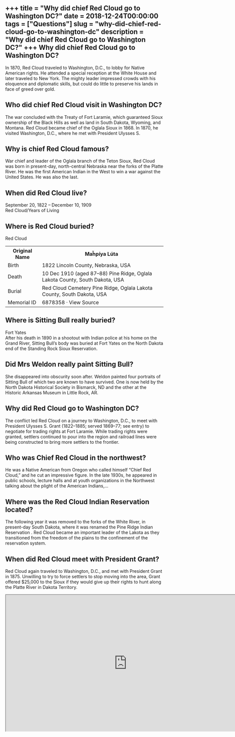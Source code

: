 +++
title = "Why did chief Red Cloud go to Washington DC?"
date = 2018-12-24T00:00:00
tags = ["Questions"]
slug = "why-did-chief-red-cloud-go-to-washington-dc"
description = "Why did chief Red Cloud go to Washington DC?"
+++
Why did chief Red Cloud go to Washington DC?
--------------------------------------------

In 1870, Red Cloud traveled to Washington, D.C., to lobby for Native American rights. He attended a special reception at the White House and later traveled to New York. The mighty leader impressed crowds with his eloquence and diplomatic skills, but could do little to preserve his lands in face of greed over gold.

Who did chief Red Cloud visit in Washington DC?
-----------------------------------------------

The war concluded with the Treaty of Fort Laramie, which guaranteed Sioux ownership of the Black Hills as well as land in South Dakota, Wyoming, and Montana. Red Cloud became chief of the Oglala Sioux in 1868. In 1870, he visited Washington, D.C., where he met with President Ulysses S.

Why is chief Red Cloud famous?
------------------------------

War chief and leader of the Oglala branch of the Teton Sioux, Red Cloud was born in present-day, north-central Nebraska near the forks of the Platte River. He was the first American Indian in the West to win a war against the United States. He was also the last.

When did Red Cloud live?
------------------------

September 20, 1822 – December 10, 1909  
Red Cloud/Years of Living

Where is Red Cloud buried?
--------------------------

Red Cloud

<table><tr><th>Original Name</th><th>Maȟpíya Lúta</th></tr><tr><td>Birth</td><td>1822 Lincoln County, Nebraska, USA</td></tr><tr><td>Death</td><td>10 Dec 1910 (aged 87–88) Pine Ridge, Oglala Lakota County, South Dakota, USA</td></tr><tr><td>Burial</td><td>Red Cloud Cemetery Pine Ridge, Oglala Lakota County, South Dakota, USA</td></tr><tr><td>Memorial ID</td><td>6878358 · View Source</td></tr></table>

Where is Sitting Bull really buried?
------------------------------------

Fort Yates  
After his death in 1890 in a shootout with Indian police at his home on the Grand River, Sitting Bull’s body was buried at Fort Yates on the North Dakota end of the Standing Rock Sioux Reservation.

Did Mrs Weldon really paint Sitting Bull?
-----------------------------------------

She disappeared into obscurity soon after. Weldon painted four portraits of Sitting Bull of which two are known to have survived. One is now held by the North Dakota Historical Society in Bismarck, ND and the other at the Historic Arkansas Museum in Little Rock, AR.

Why did Red Cloud go to Washington DC?
--------------------------------------

The conflict led Red Cloud on a journey to Washington, D.C., to meet with President Ulysses S. Grant (1822–1885; served 1869–77; see entry) to negotiate for trading rights at Fort Laramie. While trading rights were granted, settlers continued to pour into the region and railroad lines were being constructed to bring more settlers to the frontier.

Who was Chief Red Cloud in the northwest?
-----------------------------------------

He was a Native American from Oregon who called himself “Chief Red Cloud,” and he cut an impressive figure. In the late 1930s, he appeared in public schools, lecture halls and at youth organizations in the Northwest talking about the plight of the American Indians,…

Where was the Red Cloud Indian Reservation located?
---------------------------------------------------

The following year it was removed to the forks of the White River, in present-day South Dakota, where it was renamed the Pine Ridge Indian Reservation . Red Cloud became an important leader of the Lakota as they transitioned from the freedom of the plains to the confinement of the reservation system.

When did Red Cloud meet with President Grant?
---------------------------------------------

Red Cloud again traveled to Washington, D.C., and met with President Grant in 1875. Unwilling to try to force settlers to stop moving into the area, Grant offered $25,000 to the Sioux if they would give up their rights to hunt along the Platte River in Dakota Territory.

<iframe allow="accelerometer; autoplay; clipboard-write; encrypted-media; gyroscope; picture-in-picture" allowfullscreen="" class="__youtube_prefs__  epyt-is-override  no-lazyload" data-no-lazy="1" data-origheight="433" data-origwidth="770" data-skipgform_ajax_framebjll="" height="433" id="_ytid_62925" loading="lazy" src="https://www.youtube.com/embed/yx2k0-Vx6Q4?enablejsapi=1&autoplay=0&cc_load_policy=0&cc_lang_pref=&iv_load_policy=1&loop=0&modestbranding=0&rel=1&fs=1&playsinline=0&autohide=2&theme=dark&color=red&controls=1&" title="YouTube player" width="770"></iframe>